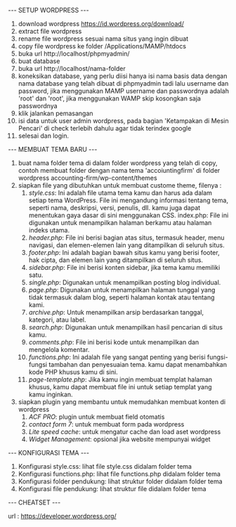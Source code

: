 --- SETUP WORDPRESS ---

1. download wordpress https://id.wordpress.org/download/
2. extract file wordpress
3. rename file wordpress sesuai nama situs yang ingin dibuat
4. copy file wordpress ke folder /Applications/MAMP/htdocs
5. buka url http://localhost/phpmyadmin/
6. buat database
7. buka url http://localhost/nama-folder
8. koneksikan database, yang perlu diisi hanya isi nama basis data dengan nama database yang telah dibuat di phpmyadmin tadi lalu username dan password, jika menggunakan MAMP username dan passwordnya adalah 'root' dan 'root', jika menggunakan WAMP skip kosongkan saja passwordnya
9. klik jalankan pemasangan
10. isi data untuk user admin wordpress, pada bagian 'Ketampakan di Mesin Pencari' di check terlebih dahulu agar tidak terindex google
11. selesai dan login.

--- MEMBUAT TEMA BARU ---

1. buat nama folder tema di dalam folder wordpress yang telah di copy, contoh membuat folder dengan nama tema 'accoiuntingfirm' di folder wordpress accounting-firm/wp-content/themes
2. siapkan file yang dibutuhkan untuk membuat custome theme, filenya :
    1. *style.css*: Ini adalah file utama tema kamu dan harus ada dalam setiap tema WordPress. File ini mengandung informasi tentang tema, seperti nama, deskripsi, versi, penulis, dll. kamu juga dapat menentukan gaya dasar di sini menggunakan CSS.
    index.php: File ini digunakan untuk menampilkan halaman berkamu atau halaman indeks utama.
    2. *header.php*: File ini berisi bagian atas situs, termasuk header, menu navigasi, dan elemen-elemen lain yang ditampilkan di seluruh situs.
    3. *footer.php*: Ini adalah bagian bawah situs kamu yang berisi footer, hak cipta, dan elemen lain yang ditampilkan di seluruh situs.
    4. *sidebar.php*: File ini berisi konten sidebar, jika tema kamu memiliki satu.
    5. *single.php*: Digunakan untuk menampilkan posting blog individual.
    6. *page.php*: Digunakan untuk menampilkan halaman tunggal yang tidak termasuk dalam blog, seperti halaman kontak atau tentang kami.
    7. *archive.php*: Untuk menampilkan arsip berdasarkan tanggal, kategori, atau label.
    8. *search.php*: Digunakan untuk menampilkan hasil pencarian di situs kamu.
    9. *comments.php*: File ini berisi kode untuk menampilkan dan mengelola komentar.
    10. *functions.php*: Ini adalah file yang sangat penting yang berisi fungsi-fungsi tambahan dan penyesuaian tema. kamu dapat menambahkan kode PHP khusus kamu di sini.
    11. *page-template.php*: Jika kamu ingin membuat templat halaman khusus, kamu dapat membuat file ini untuk setiap templat yang kamu inginkan.
3. siapkan plugin yang membantu untuk memudahkan membuat konten di wordpress
    1. *ACF PRO*: plugin untuk membuat field otomatis
    2. *contact form 7*: untuk membuat form pada wordpress
    3. *Lite speed cache*: untuk mengatur cache dan load aset wordpress
    4. *Widget Management*: opsional jika website mempunyai widget

--- KONFIGURASI TEMA ---

1. Konfigurasi style.css: lihat file style.css didalam folder tema
2. Konfigurasi functions.php: lihat file functions.php didalam folder tema
2. Konfigurasi folder pendukung: lihat struktur folder didalam folder tema
3. Konfigurasi file pendukung: lihat struktur file didalam folder tema


--- CHEATSET ---

url : https://developer.wordpress.org/




